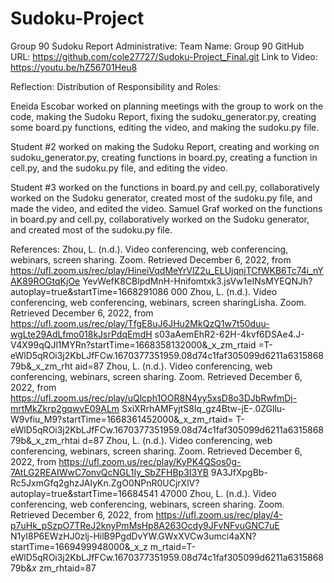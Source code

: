 # Sudoku-Project

Group 90 Sudoku Report
 Administrative:
 Team Name: Group 90
 GitHub URL: https://github.com/cole27727/Sudoku-Project_Final.git
 Link to Video: https://youtu.be/hZ56701Heu8

 Reflection:
 Distribution of Responsibility and Roles:
 
 Eneida Escobar worked on planning meetings with the group to work on the code, making the Sudoku
 Report, fixing the sudoku_generator.py, creating some board.py functions, editing the video, and making
 the sudoku.py file.
 
Student #2 worked on making the Sudoku Report, creating and working on
 sudoku_generator.py, creating functions in board.py, creating a function in cell.py, and the sudoku.py file,
 and editing the video.
 
Student #3 worked on the functions in board.py and cell.py, collaboratively worked on the Sudoku
 generator, created most of the sudoku.py file, and made the video, and edited the video.
 Samuel Graf worked on the functions in board.py and cell.py, collaboratively worked on the Sudoku
 generator, and created most of the sudoku.py file.

 
 References:
 Zhou, L. (n.d.). Video conferencing, web conferencing, webinars, screen sharing. Zoom. Retrieved
 December 6, 2022, from
https://ufl.zoom.us/rec/play/HineiVqdMeYrVlZ2u_ELUjqnjTCfWKB6Tc74i_nYAK89ROGtqKjOe
 YevWefK8CBlpdMnH-Hnifomtxk3.jsVw1eINsMYEQNJh?autoplay=true&startTime=1668291086
 000
 Zhou, L. (n.d.). Video conferencing, web conferencing, webinars, screen sharingLisha. Zoom.
 Retrieved December 6, 2022, from
 https://ufl.zoom.us/rec/play/TfgE8uJ6JHu2MkQzQ1w7t50duu-wgLte29AdLfmo018kJsrPdqEmdH
 s03aAemEhR2-62H-4kvf6DSAe4.J-V4X99qQJl1MYRn?startTime=1668358132000&_x_zm_rtaid
 =T-eWlD5qROi3j2KbLJfFCw.1670377351959.08d74c1faf305099d6211a631586879b&_x_zm_rht
 aid=87
 Zhou, L. (n.d.). Video conferencing, web conferencing, webinars, screen sharing. Zoom. Retrieved
 December 6, 2022, from
 https://ufl.zoom.us/rec/play/uQlcph1OOR8N4yy5xsD8o3DJbRwfmDj-mrtMkZkrp2gqwvE09ALm
 SxiXRrhAMFyjtS8lq_gz4Btw-jE-.0ZGllu-W9vfiu_M9?startTime=1668361452000&_x_zm_rtaid=
 T-eWlD5qROi3j2KbLJfFCw.1670377351959.08d74c1faf305099d6211a631586879b&_x_zm_rhtai
 d=87
 Zhou, L. (n.d.). Video conferencing, web conferencing, webinars, screen sharing. Zoom. Retrieved
 December 6, 2022, from
 https://ufl.zoom.us/rec/play/KyPK4QSos0g-7AtLG2REAIWwC7onvQcNGL1Iy_SbZFHBp3I3YB
 9A3JfXpgBb-Rc5JxmGfq2ghzJAIyKn.ZgO0NPnR0UCjrXlV?autoplay=true&startTime=16684541
 47000
 Zhou, L. (n.d.). Video conferencing, web conferencing, webinars, screen sharing. Zoom. Retrieved
 December 6, 2022, from
 https://ufl.zoom.us/rec/play/4-p7uHk_pSzpO7TReJ2knyPmMsHp8A263Ocdy9JFvNFvuGNC7uE
 N1yI8P6EWzHJ0zlj-HilB9PgdDvYW.GWxXVCw3umci4aXN?startTime=1669499948000&_x_z
 m_rtaid=T-eWlD5qROi3j2KbLJfFCw.1670377351959.08d74c1faf305099d6211a631586879b&_x_
 zm_rhtaid=87
